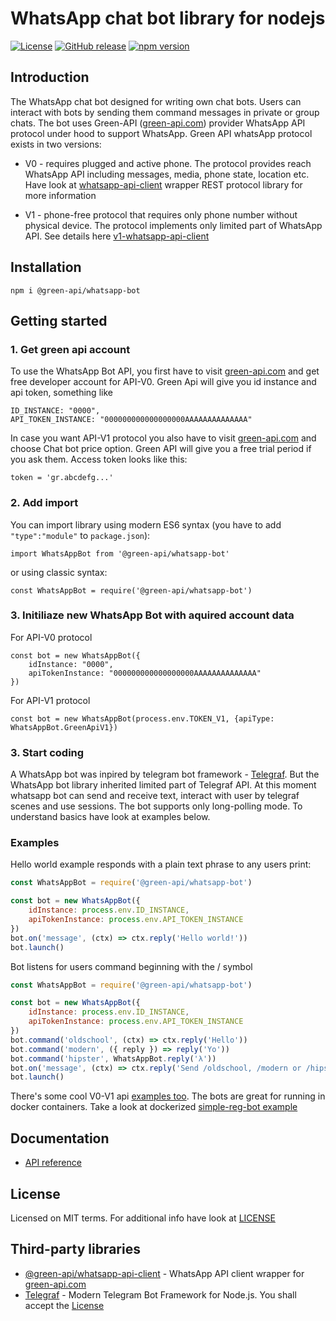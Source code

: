 # WhatsApp chat bot library for nodejs
[![License](https://img.shields.io/badge/License-MIT-yellow.svg)](https://github.com/green-api/whatsapp-bot/blob/master/LICENSE)
[![GitHub release](https://img.shields.io/github/v/release/green-api/whatsapp-bot.svg)](https://github.com/green-api/whatsapp-bot/releases)
[![npm version](https://badge.fury.io/js/%40green-api%2Fwhatsapp-bot.svg)](https://www.npmjs.com/package/@green-api/whatsapp-bot)


## Introduction

The WhatsApp chat bot designed for writing own chat bots. Users can interact with bots by sending them command messages in private or group chats. The bot uses Green-API ([green-api.com](https://green-api.com)) provider WhatsApp API protocol under hood to support WhatsApp. Green API whatsApp protocol exists in two versions: 
* V0 - requires plugged and active phone. The protocol provides reach WhatsApp API including messages, media, phone state, location etc. Have look at  [whatsapp-api-client](https://github.com/green-api/whatsapp-api-client) wrapper REST protocol library for more information
- V1  - phone-free protocol that requires only phone number without physical device. The protocol implements only limited part of WhatsApp API. See details here [v1-whatsapp-api-client](https://github.com/green-api/v1-whatsapp-api-client) 

## Installation

```
npm i @green-api/whatsapp-bot
```

## Getting started  

### 1. Get green api account

To use the WhatsApp Bot API, you first have to visit [green-api.com](https://green-api.com) and get free developer account for API-V0. Green Api will give you id instance and api token, something like 
```
ID_INSTANCE: "0000",
API_TOKEN_INSTANCE: "000000000000000000AAAAAAAAAAAAAA"
```

In case you want API-V1 protocol you also have to visit [green-api.com](https://green-api.com) and choose Chat bot price option. Green API will give you a free trial period if you ask them. Access token looks like this:
```
token = 'gr.abcdefg...'
```

### 2. Add import

You can import library using modern ES6 syntax (you have to add ``"type":"module"`` to ``package.json``):
```
import WhatsAppBot from '@green-api/whatsapp-bot'
```
or using classic syntax:
```
const WhatsAppBot = require('@green-api/whatsapp-bot')
```
### 3. Initiliaze new WhatsApp Bot with aquired account data

For API-V0 protocol
```
const bot = new WhatsAppBot({
    idInstance: "0000",
    apiTokenInstance: "000000000000000000AAAAAAAAAAAAAA"
})
```
For API-V1 protocol
```
const bot = new WhatsAppBot(process.env.TOKEN_V1, {apiType: WhatsAppBot.GreenApiV1})
```

### 3. Start coding

A WhatsApp bot was inpired by telegram bot framework - [Telegraf](https://telegraf.js.org). But the WhatsApp bot library inherited limited part of Telegraf API. At this moment whatsapp bot can send and receive text, interact with user by telegraf scenes and use sessions. The bot supports only long-polling mode. To understand basics have look at examples below.

### Examples
Hello world example responds with a plain text phrase to any users print:

```js
const WhatsAppBot = require('@green-api/whatsapp-bot')

const bot = new WhatsAppBot({
    idInstance: process.env.ID_INSTANCE,
    apiTokenInstance: process.env.API_TOKEN_INSTANCE
})
bot.on('message', (ctx) => ctx.reply('Hello world!'))
bot.launch()
```
Bot listens for users command beginning with the / symbol
```js
const WhatsAppBot = require('@green-api/whatsapp-bot')

const bot = new WhatsAppBot({
    idInstance: process.env.ID_INSTANCE,
    apiTokenInstance: process.env.API_TOKEN_INSTANCE
})
bot.command('oldschool', (ctx) => ctx.reply('Hello'))
bot.command('modern', ({ reply }) => reply('Yo'))
bot.command('hipster', WhatsAppBot.reply('λ'))
bot.on('message', (ctx) => ctx.reply('Send /oldschool, /modern or /hipster to launch bot'))
bot.launch()
```

There's some cool V0-V1 api [examples too](docs/examples/). The bots are great for running in docker containers. Take a look at dockerized [simple-reg-bot example](https://github.com/green-api/simple-reg-bot)

## Documentation

* [API reference](docs/README.MD)

## License

Licensed on MIT terms. For additional info have look at [LICENSE](LICENSE)

## Third-party libraries

* [@green-api/whatsapp-api-client](https://github.com/green-api/whatsapp-api-client) -  WhatsApp API client wrapper for [green-api.com](https://green-api.com)
* [Telegraf](https://github.com/telegraf/telegraf) - Modern Telegram Bot Framework for Node.js. You shall accept the [License](https://github.com/telegraf/telegraf/blob/develop/LICENSE)